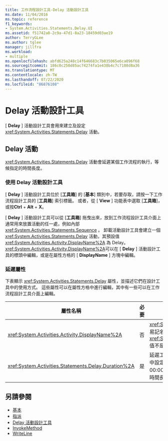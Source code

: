 ```yaml
---
title: 工作流程設計工具-Delay 活動設計工具
ms.date: 11/04/2016
ms.topic: reference
f1_keywords:
- System.Activities.Statements.Delay.UI
ms.assetid: f51742a8-2c9a-47d1-8a23-18459d03ae19
author: TerryGLee
ms.author: tglee
manager: jillfra
ms.workload:
- multiple
ms.openlocfilehash: abfd625a248c14f646683c7b035065e6ca096f68
ms.sourcegitcommit: 186c0c250d85ac74274fa1e438b4c7c7108d8a36
ms.translationtype: MT
ms.contentlocale: zh-TW
ms.lasthandoff: 07/22/2020
ms.locfileid: "86876108"
---
```

# <a name="delay-activity-designer"></a>Delay 活動設計工具

[ **Delay** ] 活動設計工具會用來建立及設定 <xref:System.Activities.Statements.Delay> 活動。

## <a name="the-delay-activity"></a>Delay 活動

<xref:System.Activities.Statements.Delay> 活動會延遲某個工作流程的執行，等候指定的時間長度。

### <a name="use-the-delay-activity-designer"></a>使用 Delay 活動設計工具

[ **Delay** ] 活動設計工具位於 [**工具箱**] 的 [**基本**] 類別中，若要存取，請按一下工作流程設計工具的 [**工具箱**] 索引標籤。 或者，從 [ **View** ] 功能表中選取 [**工具箱**]，或按**Ctrl** + **Alt** + **X**。

[ **Delay** ] 活動設計工具可以從 [**工具箱**] 拖曳出來，放到工作流程設計工具介面上通常用來放置活動的任一處，例如內部 <xref:System.Activities.Statements.Sequence> 。 卸載活動設計工具會建立一個 <xref:System.Activities.Statements.Delay> 活動，其預設值 <xref:System.Activities.Activity.DisplayName%2A> 為 Delay。 <xref:System.Activities.Activity.DisplayName%2A>可以在 [ **Delay** ] 活動設計工具的標頭中編輯，或是在屬性方格的 [ **DisplayName** ] 方塊中編輯。

### <a name="the-delay-properties"></a>延遲屬性

下表顯示 <xref:System.Activities.Statements.Delay> 屬性，並描述它們在設計工具中的使用方式。 這些屬性可以在屬性方格中進行編輯，其中有一些可以在工作流程設計工具介面上編輯。

|屬性名稱|必要|使用方式|
|-|--------------|-|
|<xref:System.Activities.Activity.DisplayName%2A>|否|<xref:System.Activities.Statements.Delay> 活動的易記名稱。 預設為 Delay。 雖然此 <xref:System.Activities.Activity.DisplayName%2A> 值不是絕對必要，但最佳作法是使用其中一個。|
|<xref:System.Activities.Statements.Delay.Duration%2A>|是|延遲工作流程的時間長度。 這個屬性會在屬性方格中設定。 輸入常值 <xref:System.TimeSpan> (使用 00:00:00 格式) 或 Visual Basic 運算式，即可指定時間長度。|

## <a name="see-also"></a>另請參閱

- [基本](../workflow-designer/primitives-activity-designers.md)
- [指派](../workflow-designer/assign-activity-designer.md)
- [Delay 活動設計工具](../workflow-designer/delay-activity-designer.md)
- [InvokeMethod](../workflow-designer/invokemethod-activity-designer.md)
- [WriteLine](../workflow-designer/writeline-activity-designer.md)